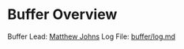 # Buffer Overview
Buffer Lead: [Matthew Johns](http://github.com/mjohns4)
Log File: [buffer/log.md](buffer/log.md)
